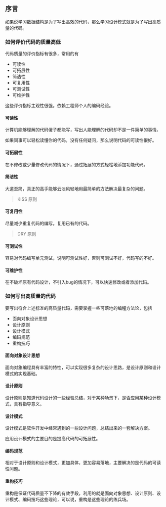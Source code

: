 ## 序言
如果说学习数据结构是为了写出高效的代码，那么学习设计模式就是为了写出高质量的代码。

### 如何评价代码的质量高低
代码质量的评价指标有很多，常用的有

- 可读性
- 可拓展性
- 简洁性
- 可复用性
- 可测试性
- 可维护性

这些评价指标主观性很强，依赖工程师个人的编码经验。

#### 可读性
计算机能够理解的代码傻子都能写，写出人能理解的代码却不是一件简单的事情。

如果同事可以轻松读懂你的代码，没有任何疑问，那么说明代码的可读性很好。

#### 可拓展性
在不修改或少量修改代码的情况下，通过拓展的方式轻松地添加功能代码。

#### 简洁性
大道至简，真正的高手能够云淡风轻地用最简单的方法解决最复杂的问题。

> KISS 原则

#### 可复用性
尽量减少重复代码的编写，复用已有的代码。

> DRY 原则

#### 可测试性
容易对代码编写单元测试，说明可测试性好，否则可测试不好，代码写的不好。

#### 可维护性
在不破坏原有代码设计，不引入bug的情况下，可以快速修改或者添加代码。

### 如何写出高质量的代码
要写出符合上述标准的高质量代码，需要掌握一些可落地的编程方法论，包括

- 面向对象设计思想
- 设计原则
- 设计模式
- 编码规范
- 重构技巧

#### 面向对象设计思想
面向对象编程具有丰富的特性，可以实现很多复杂的设计思路，是设计原则和设计模式的实现基础。

#### 设计原则
设计原则是知道代码设计的一些经验总结，对于某种场景下，是否应用某种设计模式，具有指导意义。

#### 设计模式
设计模式是软件开发中经常遇到的一些设计问题，总结出来的一套解决方案。

应用设计模式的主要目的是提高代码的可拓展性。

#### 编码规范
相对于设计原则和设计模式，更加具体，更加容易落地，主要解决的是代码的可读性问题。

#### 重构技巧
重构是保证代码质量不下降的有效手段，利用的就是面向对象思想、设计原则、设计模式、编码技巧这些理论，可以说，重构是这些理论的练兵场。

